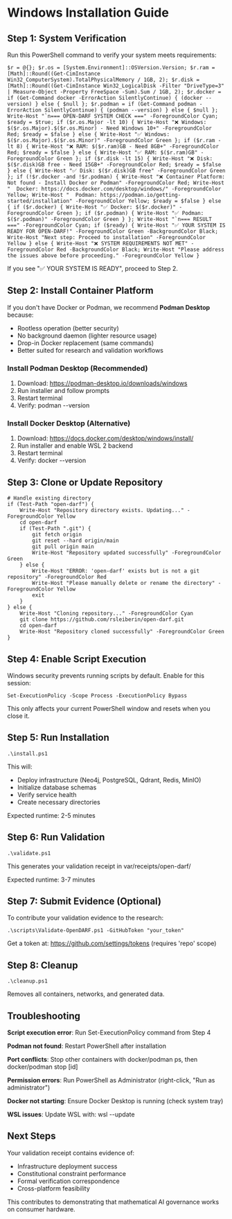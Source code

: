 # Windows Installation Guide

## Step 1: System Verification

Run this PowerShell command to verify your system meets requirements:

    $r = @{}; $r.os = [System.Environment]::OSVersion.Version; $r.ram = [Math]::Round((Get-CimInstance Win32_ComputerSystem).TotalPhysicalMemory / 1GB, 2); $r.disk = [Math]::Round((Get-CimInstance Win32_LogicalDisk -Filter "DriveType=3" | Measure-Object -Property FreeSpace -Sum).Sum / 1GB, 2); $r.docker = if (Get-Command docker -ErrorAction SilentlyContinue) { (docker --version) } else { $null }; $r.podman = if (Get-Command podman -ErrorAction SilentlyContinue) { (podman --version) } else { $null }; Write-Host "`n=== OPEN-DARF SYSTEM CHECK ===" -ForegroundColor Cyan; $ready = $true; if ($r.os.Major -lt 10) { Write-Host "❌ Windows: $($r.os.Major).$($r.os.Minor) - Need Windows 10+" -ForegroundColor Red; $ready = $false } else { Write-Host "✅ Windows: $($r.os.Major).$($r.os.Minor)" -ForegroundColor Green }; if ($r.ram -lt 8) { Write-Host "❌ RAM: $($r.ram)GB - Need 8GB+" -ForegroundColor Red; $ready = $false } else { Write-Host "✅ RAM: $($r.ram)GB" -ForegroundColor Green }; if ($r.disk -lt 15) { Write-Host "❌ Disk: $($r.disk)GB free - Need 15GB+" -ForegroundColor Red; $ready = $false } else { Write-Host "✅ Disk: $($r.disk)GB free" -ForegroundColor Green }; if (!$r.docker -and !$r.podman) { Write-Host "❌ Container Platform: Not found - Install Docker or Podman" -ForegroundColor Red; Write-Host "  Docker: https://docs.docker.com/desktop/windows/" -ForegroundColor Yellow; Write-Host "  Podman: https://podman.io/getting-started/installation" -ForegroundColor Yellow; $ready = $false } else { if ($r.docker) { Write-Host "✅ Docker: $($r.docker)" -ForegroundColor Green }; if ($r.podman) { Write-Host "✅ Podman: $($r.podman)" -ForegroundColor Green } }; Write-Host "`n=== RESULT ===" -ForegroundColor Cyan; if ($ready) { Write-Host "✅ YOUR SYSTEM IS READY FOR OPEN-DARF!" -ForegroundColor Green -BackgroundColor Black; Write-Host "Next step: Proceed to installation" -ForegroundColor Yellow } else { Write-Host "❌ SYSTEM REQUIREMENTS NOT MET" -ForegroundColor Red -BackgroundColor Black; Write-Host "Please address the issues above before proceeding." -ForegroundColor Yellow }

If you see "✅ YOUR SYSTEM IS READY", proceed to Step 2.

## Step 2: Install Container Platform

If you don't have Docker or Podman, we recommend **Podman Desktop** because:
- Rootless operation (better security)
- No background daemon (lighter resource usage)
- Drop-in Docker replacement (same commands)
- Better suited for research and validation workflows

### Install Podman Desktop (Recommended)

1. Download: https://podman-desktop.io/downloads/windows
2. Run installer and follow prompts
3. Restart terminal
4. Verify: podman --version

### Install Docker Desktop (Alternative)

1. Download: https://docs.docker.com/desktop/windows/install/
2. Run installer and enable WSL 2 backend
3. Restart terminal  
4. Verify: docker --version

## Step 3: Clone or Update Repository

    # Handle existing directory
    if (Test-Path "open-darf") {
        Write-Host "Repository directory exists. Updating..." -ForegroundColor Yellow
        cd open-darf
        if (Test-Path ".git") {
            git fetch origin
            git reset --hard origin/main
            git pull origin main
            Write-Host "Repository updated successfully" -ForegroundColor Green
        } else {
            Write-Host "ERROR: 'open-darf' exists but is not a git repository" -ForegroundColor Red
            Write-Host "Please manually delete or rename the directory" -ForegroundColor Yellow
            exit
        }
    } else {
        Write-Host "Cloning repository..." -ForegroundColor Cyan
        git clone https://github.com/rsleiberin/open-darf.git
        cd open-darf
        Write-Host "Repository cloned successfully" -ForegroundColor Green
    }

## Step 4: Enable Script Execution

Windows security prevents running scripts by default. Enable for this session:

    Set-ExecutionPolicy -Scope Process -ExecutionPolicy Bypass

This only affects your current PowerShell window and resets when you close it.

## Step 5: Run Installation

    .\install.ps1

This will:
- Deploy infrastructure (Neo4j, PostgreSQL, Qdrant, Redis, MinIO)
- Initialize database schemas
- Verify service health
- Create necessary directories

Expected runtime: 2-5 minutes

## Step 6: Run Validation

    .\validate.ps1

This generates your validation receipt in var/receipts/open-darf/

Expected runtime: 3-7 minutes

## Step 7: Submit Evidence (Optional)

To contribute your validation evidence to the research:

    .\scripts\Validate-OpenDARF.ps1 -GitHubToken "your_token"

Get a token at: https://github.com/settings/tokens (requires 'repo' scope)

## Step 8: Cleanup

    .\cleanup.ps1

Removes all containers, networks, and generated data.

## Troubleshooting

**Script execution error**: Run Set-ExecutionPolicy command from Step 4

**Podman not found**: Restart PowerShell after installation

**Port conflicts**: Stop other containers with docker/podman ps, then docker/podman stop [id]

**Permission errors**: Run PowerShell as Administrator (right-click, "Run as administrator")

**Docker not starting**: Ensure Docker Desktop is running (check system tray)

**WSL issues**: Update WSL with: wsl --update

## Next Steps

Your validation receipt contains evidence of:
- Infrastructure deployment success
- Constitutional constraint performance
- Formal verification correspondence
- Cross-platform feasibility

This contributes to demonstrating that mathematical AI governance works on consumer hardware.
